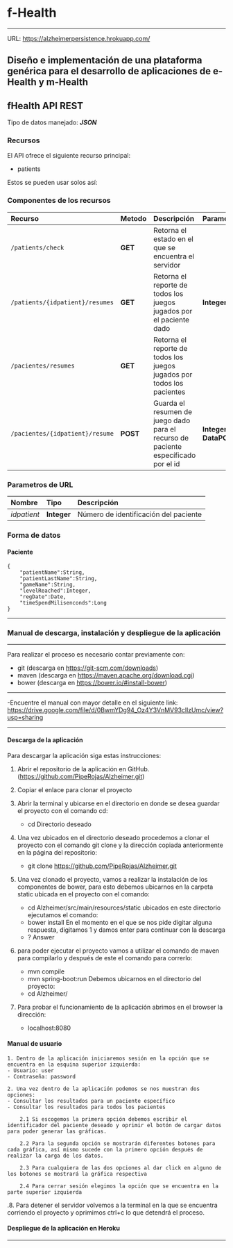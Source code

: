 # f-Health
___

URL: https://alzheimerpersistence.hrokuapp.com/

## Diseño e implementación de una plataforma genérica para el desarrollo de aplicaciones de e-Health y m-Health 

## fHealth API REST

Tipo de datos manejado:  ***JSON***

### Recursos

El API ofrece el siguiente recurso principal:

- patients

Estos se pueden usar solos así:

### Componentes de los recursos

| Recurso | Metodo | Descripción | Parametro | Retorno |
| :------ | :----- | :---------- | :-------- | :------ |
| `/patients/check` | **GET** | Retorna el estado en el que se encuentra el servidor | | **String** |
| `/patients/{idpatient}/resumes` | **GET** | Retorna el reporte de todos los juegos jugados por el paciente dado | **Integer**| **List<DataPOJO>** |
| `/pacientes/resumes` | **GET** | Retorna el reporte de todos los juegos jugados por todos los pacientes | | **List<DataPOJO>** |
| `/pacientes/{idpatient}/resume` | **POST** | Guarda el resumen de juego dado para el recurso de paciente específicado por el id| **Integer, DataPOJO** | |


### Parametros de URL

| Nombre | Tipo | Descripción |
| :----- | :--- | :---------- |
| *idpatient* | **Integer**| Número de identificación del paciente |

### Forma de datos

#### Paciente

	{	
		"patientName":String,
		"patientLastName":String,
		"gameName":String,
		"levelReached":Integer,
		"regDate":Date,
		"timeSpendMilisenconds":Long
	}
_______

### Manual de descarga, instalación y despliegue de la aplicación
_______

Para realizar el proceso es necesario contar previamente con:
- git (descarga en https://git-scm.com/downloads)
- maven (descarga en https://maven.apache.org/download.cgi)
- bower (descarga en https://bower.io/#install-bower)

_______

-Encuentre el manual con mayor detalle en el siguiente link: https://drive.google.com/file/d/0BwmYDg94_Oz4Y3VnMV93cllzUmc/view?usp=sharing

_______

#### Descarga de la aplicación

Para descargar la aplicación siga estas instrucciones:

1. Abrir el repositorio de la aplicación en GitHub. (https://github.com/PipeRojas/Alzheimer.git)

2. Copiar el enlace para clonar el proyecto

3. Abrir la terminal y ubicarse en el directorio en donde se desea guardar el proyecto con el comando cd:
	- cd Directorio deseado

4. Una vez ubicados en el directorio deseado procedemos a clonar el proyecto con el comando git clone y la dirección copiada anteriormente en la página del repositorio:
	- git clone https://github.com/PipeRojas/Alzheimer.git

5. Una vez clonado el proyecto, vamos a realizar la instalación de los componentes de bower, para esto debemos ubicarnos en la carpeta static ubicada en el proyecto con el comando:
	- cd Alzheimer/src/main/resources/static
ubicados en este directorio ejecutamos el comando:
	- bower install
En el momento en el que se nos pide digitar alguna respuesta, digitamos 1 y damos enter para continuar con la descarga
	- ? Answer

6. para poder ejecutar el proyecto vamos a utilizar el comando de maven para compilarlo y después de este el comando para correrlo:
	- mvn compile
	- mvn spring-boot:run
Debemos ubicarnos en el directorio del proyecto:
	- cd Alzheimer/

7. Para probar el funcionamiento de la aplicación abrimos en el browser la dirección:
	- localhost:8080

#### Manual de usuario

	1. Dentro de la aplicación iniciaremos sesión en la opción que se encuentra en la esquina superior izquierda:
	- Usuario: user
	- Contraseña: password

	2. Una vez dentro de la aplicación podemos se nos muestran dos opciones:
	- Consultar los resultados para un paciente específico
	- Consultar los resultados para todos los pacientes

		2.1 Si escogemos la primera opción debemos escribir el identificador del paciente deseado y oprimir el botón de cargar datos para poder generar las gráficas.

		2.2 Para la segunda opción se mostrarán diferentes botones para cada gráfica, así mismo sucede con la primero opción después de realizar la carga de los datos.

		2.3 Para cualquiera de las dos opciones al dar click en alguno de los botones se mostrará la gráfica respectiva

		2.4 Para cerrar sesión elegimos la opción que se encuentra en la parte superior izquierda

.8. Para detener el servidor volvemos a la terminal en la que se encuentra corriendo el proyecto y oprimimos ctrl+c lo que detendrá el proceso.

#### Despliegue de la aplicación en Heroku


_______
